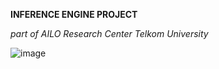 **INFERENCE ENGINE PROJECT**

_part of AILO Research Center Telkom University_

![image](https://github.com/Juventius/rule-based-recommendation-system/assets/85542712/b66d6747-14c4-46eb-b313-5ff7f02b9004)
